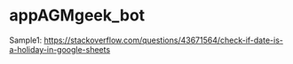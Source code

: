 # appAGMgeek_bot

Sample1: https://stackoverflow.com/questions/43671564/check-if-date-is-a-holiday-in-google-sheets
